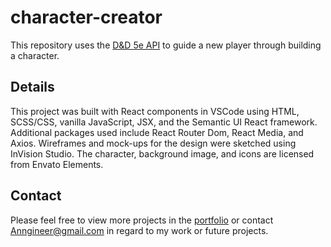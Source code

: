 # character-creator

This repository uses the [D&D 5e API](https://www.dnd5eapi.co/) to guide a new player through building a character.

## Details

This project was built with React components in VSCode using HTML, SCSS/CSS, vanilla JavaScript, JSX, and the Semantic UI React framework. Additional packages used include React Router Dom, React Media, and Axios. Wireframes and mock-ups for the design were sketched using InVision Studio. The character, background image, and icons are licensed from Envato Elements.

## Contact

Please feel free to view more projects in the [portfolio](https://anngineer.com/) or contact Anngineer@gmail.com in regard to my work or future projects.
